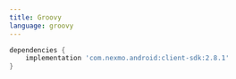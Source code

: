 ```yaml
---
title: Groovy
language: groovy
---
```


```groovy
dependencies {
    implementation 'com.nexmo.android:client-sdk:2.8.1'
}
```
